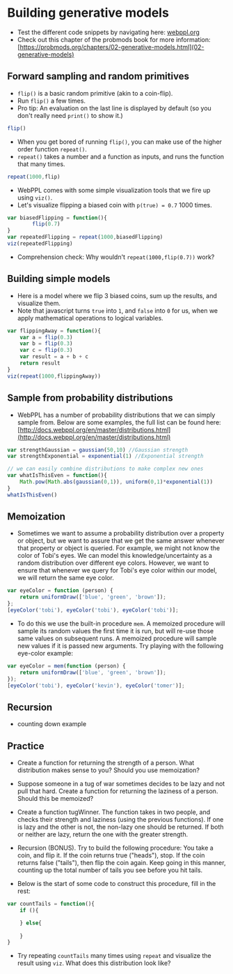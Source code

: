 # Building generative models

- Test the different code snippets by navigating here: [webppl.org](http://webppl.org)
- Check out this chapter of the probmods book for more information: [https://probmods.org/chapters/02-generative-models.html](02-generative-models)

## Forward sampling and random primitives

- `flip()` is a basic random primitive (akin to a coin-flip).
- Run `flip()` a few times.
- Pro tip: An evaluation on the last line is displayed by default (so you don't really need `print()` to show it.)

```javascript
flip()
```

- When you get bored of running `flip()`, you can make use of the higher order function `repeat()`.
- `repeat()` takes a number and a function as inputs, and runs the function that many times.

```javascript
repeat(1000,flip)
```

- WebPPL comes with some simple visualization tools that we fire up using `viz()`.
- Let's visualize flipping a biased coin with `p(true) = 0.7` 1000 times.

```javascript
var biasedFlipping = function(){
		flip(0.7)
}
var repeatedFlipping = repeat(1000,biasedFlipping)
viz(repeatedFlipping)
```

- Comprehension check: Why wouldn't `repeat(1000,flip(0.7))` work?

## Building simple models

- Here is a model where we flip 3 biased coins, sum up the results, and visualize them.
- Note that javascript turns `true` into `1`, and `false` into `0` for us, when we apply mathematical operations to logical variables.

```javascript
var flippingAway = function(){
	var a = flip(0.3)
	var b = flip(0.3)
	var c = flip(0.3)
	var result = a + b + c
	return result
}
viz(repeat(1000,flippingAway))
```

## Sample from probability distributions

- WebPPL has a number of probability distributions that we can simply sample from. Below are some examples, the full list can be found here: [http://docs.webppl.org/en/master/distributions.html](http://docs.webppl.org/en/master/distributions.html)

```javascript
var strengthGaussian = gaussian(50,10) //Gaussian strength
var strengthExponential = exponential(1) //Exponential strength

// we can easily combine distributions to make complex new ones
var whatIsThisEven = function(){
	Math.pow(Math.abs(gaussian(0,1)), uniform(0,1)*exponential(1))
}
whatIsThisEven()
```

## Memoization

- Sometimes we want to assume a probability distribution over a property or object, but we want to assure that we get the same answer whenever that property or object is queried. For example, we might not know the color of Tobi's eyes. We can model this knowledge/uncertainty as a random distribution over different eye colors. However, we want to ensure that whenever we query for Tobi's eye color within our model, we will return the same eye color.

```javascript
var eyeColor = function (person) {
	return uniformDraw(['blue', 'green', 'brown']);
};
[eyeColor('tobi'), eyeColor('tobi'), eyeColor('tobi')];
```

- To do this we use the built-in procedure `mem`. A memoized procedure will sample its random values the first time it is run, but will re-use those same values on subsequent runs. A memoized procedure will sample new values if it is passed new arguments. Try playing with the following eye-color example:

```javascript
var eyeColor = mem(function (person) {
	return uniformDraw(['blue', 'green', 'brown']);
});
[eyeColor('tobi'), eyeColor('kevin'), eyeColor('tomer')];
```

## Recursion 

- counting down example 




## Practice

- Create a function for returning the strength of a person. What distribution makes sense to you? Should you use memoization?

- Suppose someone in a tug of war sometimes decides to be lazy and not pull that hard. Create a function for returning the laziness of a person. Should this be memoized?

- Create a function tugWinner. The function takes in two people, and checks their strength and laziness (using the previous functions). If one is lazy and the other is not, the non-lazy one should be returned. If both or neither are lazy, return the one with the greater strength.

- Recursion (BONUS). Try to build the following procedure: You take a coin, and flip it. If the coin returns true ("heads"), stop. If the coin returns false ("tails"), then flip the coin again. Keep going in this manner, counting up the total number of tails you see before you hit tails.

- Below is the start of some code to construct this procedure, fill in the rest:

```javascript
var countTails = function(){
	if (){

	} else{
	
	}
}
```

- Try repeating `countTails` many times using `repeat` and visualize the result using `viz`. What does this distribution look like?
